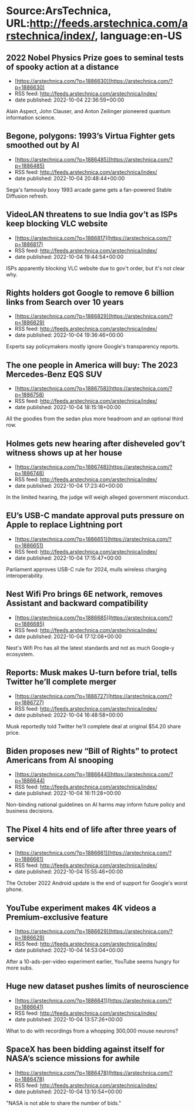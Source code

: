 # Source:ArsTechnica, URL:http://feeds.arstechnica.com/arstechnica/index/, language:en-US

## 2022 Nobel Physics Prize goes to seminal tests of spooky action at a distance
 - [https://arstechnica.com/?p=1886630](https://arstechnica.com/?p=1886630)
 - RSS feed: http://feeds.arstechnica.com/arstechnica/index/
 - date published: 2022-10-04 22:36:59+00:00

Alain Aspect, John Clauser, and Anton Zeilinger pioneered quantum information science.

## Begone, polygons: 1993’s Virtua Fighter gets smoothed out by AI
 - [https://arstechnica.com/?p=1886485](https://arstechnica.com/?p=1886485)
 - RSS feed: http://feeds.arstechnica.com/arstechnica/index/
 - date published: 2022-10-04 20:48:44+00:00

Sega's famously boxy 1993 arcade game gets a fan-powered Stable Diffusion refresh.

## VideoLAN threatens to sue India gov’t as ISPs keep blocking VLC website
 - [https://arstechnica.com/?p=1886817](https://arstechnica.com/?p=1886817)
 - RSS feed: http://feeds.arstechnica.com/arstechnica/index/
 - date published: 2022-10-04 19:44:54+00:00

ISPs apparently blocking VLC website due to gov't order, but it's not clear why.

## Rights holders got Google to remove 6 billion links from Search over 10 years
 - [https://arstechnica.com/?p=1886829](https://arstechnica.com/?p=1886829)
 - RSS feed: http://feeds.arstechnica.com/arstechnica/index/
 - date published: 2022-10-04 19:36:46+00:00

Experts say policymakers mostly ignore Google's transparency reports.

## The one people in America will buy: The 2023 Mercedes-Benz EQS SUV
 - [https://arstechnica.com/?p=1886758](https://arstechnica.com/?p=1886758)
 - RSS feed: http://feeds.arstechnica.com/arstechnica/index/
 - date published: 2022-10-04 18:15:18+00:00

All the goodies from the sedan plus more headroom and an optional third row.

## Holmes gets new hearing after disheveled gov’t witness shows up at her house
 - [https://arstechnica.com/?p=1886748](https://arstechnica.com/?p=1886748)
 - RSS feed: http://feeds.arstechnica.com/arstechnica/index/
 - date published: 2022-10-04 17:23:40+00:00

In the limited hearing, the judge will weigh alleged government misconduct.

## EU’s USB-C mandate approval puts pressure on Apple to replace Lightning port
 - [https://arstechnica.com/?p=1886651](https://arstechnica.com/?p=1886651)
 - RSS feed: http://feeds.arstechnica.com/arstechnica/index/
 - date published: 2022-10-04 17:15:47+00:00

Parliament approves USB-C rule for 2024, mulls wireless charging interoperability.

## Nest Wifi Pro brings 6E network, removes Assistant and backward compatibility
 - [https://arstechnica.com/?p=1886685](https://arstechnica.com/?p=1886685)
 - RSS feed: http://feeds.arstechnica.com/arstechnica/index/
 - date published: 2022-10-04 17:12:08+00:00

Nest's Wifi Pro has all the latest standards and not as much Google-y ecosystem.

## Reports: Musk makes U-turn before trial, tells Twitter he’ll complete merger
 - [https://arstechnica.com/?p=1886727](https://arstechnica.com/?p=1886727)
 - RSS feed: http://feeds.arstechnica.com/arstechnica/index/
 - date published: 2022-10-04 16:48:58+00:00

Musk reportedly told Twitter he'll complete deal at original $54.20 share price.

## Biden proposes new “Bill of Rights” to protect Americans from AI snooping
 - [https://arstechnica.com/?p=1886644](https://arstechnica.com/?p=1886644)
 - RSS feed: http://feeds.arstechnica.com/arstechnica/index/
 - date published: 2022-10-04 16:11:28+00:00

Non-binding national guidelines on AI harms may inform future policy and business decisions.

## The Pixel 4 hits end of life after three years of service
 - [https://arstechnica.com/?p=1886661](https://arstechnica.com/?p=1886661)
 - RSS feed: http://feeds.arstechnica.com/arstechnica/index/
 - date published: 2022-10-04 15:55:46+00:00

The October 2022 Android update is the end of support for Google's worst phone.

## YouTube experiment makes 4K videos a Premium-exclusive feature
 - [https://arstechnica.com/?p=1886629](https://arstechnica.com/?p=1886629)
 - RSS feed: http://feeds.arstechnica.com/arstechnica/index/
 - date published: 2022-10-04 14:53:04+00:00

After a 10-ads-per-video experiment earlier, YouTube seems hungry for more subs.

## Huge new dataset pushes limits of neuroscience
 - [https://arstechnica.com/?p=1886641](https://arstechnica.com/?p=1886641)
 - RSS feed: http://feeds.arstechnica.com/arstechnica/index/
 - date published: 2022-10-04 13:57:26+00:00

What to do with recordings from a whopping 300,000 mouse neurons?

## SpaceX has been bidding against itself for NASA’s science missions for awhile
 - [https://arstechnica.com/?p=1886478](https://arstechnica.com/?p=1886478)
 - RSS feed: http://feeds.arstechnica.com/arstechnica/index/
 - date published: 2022-10-04 13:10:54+00:00

"NASA is not able to share the number of bids."

